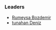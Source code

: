### Leaders

* [Rumeysa Bozdemir](mailto:rumeysa.bozdemir@owasp.org)	
* [tunahan Deniz](mailto:tunahan.deniz@owasp.org)
